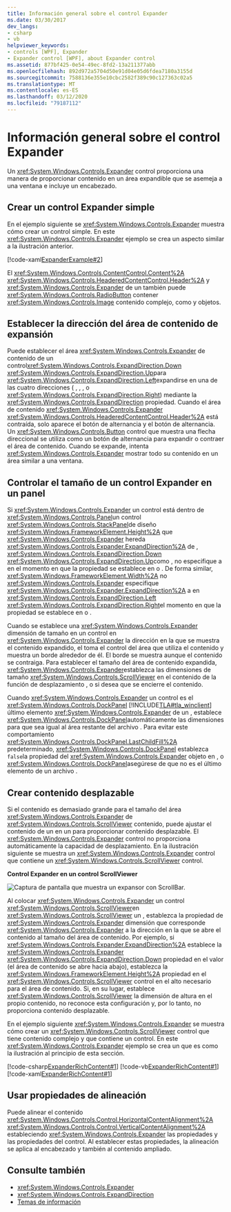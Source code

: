 ```yaml
---
title: Información general sobre el control Expander
ms.date: 03/30/2017
dev_langs:
- csharp
- vb
helpviewer_keywords:
- controls [WPF], Expander
- Expander control [WPF], about Expander control
ms.assetid: 877bf425-0e54-49ec-8fd2-13a211377abb
ms.openlocfilehash: 892d972a5704d50e91d04e05d6fdea7180a3155d
ms.sourcegitcommit: 7588136e355e10cbc2582f389c90c127363c02a5
ms.translationtype: MT
ms.contentlocale: es-ES
ms.lasthandoff: 03/12/2020
ms.locfileid: "79187112"
---
```

# <a name="expander-overview"></a>Información general sobre el control Expander
Un <xref:System.Windows.Controls.Expander> control proporciona una manera de proporcionar contenido en un área expandible que se asemeja a una ventana e incluye un encabezado.  

<a name="CreatinganExpanderinXAML"></a>
## <a name="creating-a-simple-expander"></a>Crear un control Expander simple  
 En el ejemplo siguiente se <xref:System.Windows.Controls.Expander> muestra cómo crear un control simple. En este <xref:System.Windows.Controls.Expander> ejemplo se crea un aspecto similar a la ilustración anterior.  
  
 [!code-xaml[ExpanderExample#2](~/samples/snippets/csharp/VS_Snippets_Wpf/ExpanderExample/CSharp/Page1.xaml#2)]  
  
 El <xref:System.Windows.Controls.ContentControl.Content%2A> <xref:System.Windows.Controls.HeaderedContentControl.Header%2A> y <xref:System.Windows.Controls.Expander> de un también puede <xref:System.Windows.Controls.RadioButton> contener <xref:System.Windows.Controls.Image> contenido complejo, como y objetos.  
  
<a name="SettingtheDirectionoftheExpandingWindow"></a>
## <a name="setting-the-direction-of-the-expanding-content-area"></a>Establecer la dirección del área de contenido de expansión  
 Puede establecer el área <xref:System.Windows.Controls.Expander> de contenido de un control<xref:System.Windows.Controls.ExpandDirection.Down> <xref:System.Windows.Controls.ExpandDirection.Up>para <xref:System.Windows.Controls.ExpandDirection.Left>expandirse en una de las cuatro direcciones ( , , , o <xref:System.Windows.Controls.ExpandDirection.Right>) mediante la <xref:System.Windows.Controls.ExpandDirection> propiedad. Cuando el área de contenido <xref:System.Windows.Controls.Expander> <xref:System.Windows.Controls.HeaderedContentControl.Header%2A> está contraída, solo aparece el botón de alternancia y el botón de alternancia. Un <xref:System.Windows.Controls.Button> control que muestra una flecha direccional se utiliza como un botón de alternancia para expandir o contraer el área de contenido. Cuando se expande, intenta <xref:System.Windows.Controls.Expander> mostrar todo su contenido en un área similar a una ventana.  
  
<a name="SettingSizeDimensionsonanExpanderinaPanel"></a>
## <a name="controlling-the-size-of-an-expander-in-a-panel"></a>Controlar el tamaño de un control Expander en un panel  
 Si <xref:System.Windows.Controls.Expander> un control está dentro de <xref:System.Windows.Controls.Panel>un control <xref:System.Windows.Controls.StackPanel>de diseño <xref:System.Windows.FrameworkElement.Height%2A> que <xref:System.Windows.Controls.Expander> hereda <xref:System.Windows.Controls.Expander.ExpandDirection%2A> de , <xref:System.Windows.Controls.ExpandDirection.Down> <xref:System.Windows.Controls.ExpandDirection.Up>como , no especifique a en el momento en que la propiedad se establece en o . De forma similar, <xref:System.Windows.FrameworkElement.Width%2A> no <xref:System.Windows.Controls.Expander> especifique <xref:System.Windows.Controls.Expander.ExpandDirection%2A> a en <xref:System.Windows.Controls.ExpandDirection.Left> <xref:System.Windows.Controls.ExpandDirection.Right>el momento en que la propiedad se establece en o .  
  
 Cuando se establece una <xref:System.Windows.Controls.Expander> dimensión de tamaño en un control en <xref:System.Windows.Controls.Expander> la dirección en la que se muestra el contenido expandido, el toma el control del área que utiliza el contenido y muestra un borde alrededor de él. El borde se muestra aunque el contenido se contraiga. Para establecer el tamaño del área de contenido expandida, <xref:System.Windows.Controls.Expander>establezca las dimensiones de tamaño <xref:System.Windows.Controls.ScrollViewer> en el contenido de la función de desplazamiento , o si desea que se encierre el contenido.  
  
 Cuando <xref:System.Windows.Controls.Expander> un control es el <xref:System.Windows.Controls.DockPanel> [!INCLUDE[TLA#tla_winclient](../../../../includes/tlasharptla-winclient-md.md)] último elemento <xref:System.Windows.Controls.Expander> de un , establece <xref:System.Windows.Controls.DockPanel>automáticamente las dimensiones para que sea igual al área restante del archivo . Para evitar este comportamiento <xref:System.Windows.Controls.DockPanel.LastChildFill%2A> predeterminado, <xref:System.Windows.Controls.DockPanel> establezca `false`la propiedad del <xref:System.Windows.Controls.Expander> objeto en , o <xref:System.Windows.Controls.DockPanel>asegúrese de que no es el último elemento de un archivo .  
  
<a name="CreatingScrollableContent"></a>
## <a name="creating-scrollable-content"></a>Crear contenido desplazable  
 Si el contenido es demasiado grande para el tamaño del área <xref:System.Windows.Controls.Expander> de <xref:System.Windows.Controls.ScrollViewer> contenido, puede ajustar el contenido de un en un para proporcionar contenido desplazable. El <xref:System.Windows.Controls.Expander> control no proporciona automáticamente la capacidad de desplazamiento. En la ilustración siguiente se muestra un <xref:System.Windows.Controls.Expander> control que contiene un <xref:System.Windows.Controls.ScrollViewer> control.  
  
 **Control Expander en un control ScrollViewer**  
  
 ![Captura de pantalla que muestra un expansor con ScrollBar.](./media/expander-overview/expander-scrollbar-control.jpg)  
  
 Al colocar <xref:System.Windows.Controls.Expander> un control <xref:System.Windows.Controls.ScrollViewer>en <xref:System.Windows.Controls.ScrollViewer> un , establezca la propiedad de <xref:System.Windows.Controls.Expander> dimensión que corresponde <xref:System.Windows.Controls.Expander> a la dirección en la que se abre el contenido al tamaño del área de contenido. Por ejemplo, si <xref:System.Windows.Controls.Expander.ExpandDirection%2A> establece la <xref:System.Windows.Controls.Expander> <xref:System.Windows.Controls.ExpandDirection.Down> propiedad en el valor (el área de contenido se abre hacia abajo), establezca la <xref:System.Windows.FrameworkElement.Height%2A> propiedad en el <xref:System.Windows.Controls.ScrollViewer> control en el alto necesario para el área de contenido. Si, en su lugar, establece <xref:System.Windows.Controls.ScrollViewer> la dimensión de altura en el propio contenido, no reconoce esta configuración y, por lo tanto, no proporciona contenido desplazable.  
  
 En el ejemplo siguiente <xref:System.Windows.Controls.Expander> se muestra cómo crear un <xref:System.Windows.Controls.ScrollViewer> control que tiene contenido complejo y que contiene un control. En este <xref:System.Windows.Controls.Expander> ejemplo se crea un que es como la ilustración al principio de esta sección.  
  
 [!code-csharp[ExpanderRichContent#1](~/samples/snippets/csharp/VS_Snippets_Wpf/ExpanderRichContent/CSharp/Window1.xaml.cs#1)]
 [!code-vb[ExpanderRichContent#1](~/samples/snippets/visualbasic/VS_Snippets_Wpf/ExpanderRichContent/VisualBasic/Window1.xaml.vb#1)]
 [!code-xaml[ExpanderRichContent#1](~/samples/snippets/csharp/VS_Snippets_Wpf/ExpanderRichContent/CSharp/Window1.xaml#1)]  
  
<a name="UsingtheAlignmentProperties"></a>
## <a name="using-the-alignment-properties"></a>Usar propiedades de alineación  
 Puede alinear el contenido <xref:System.Windows.Controls.Control.HorizontalContentAlignment%2A> <xref:System.Windows.Controls.Control.VerticalContentAlignment%2A> estableciendo <xref:System.Windows.Controls.Expander> las propiedades y las propiedades del control. Al establecer estas propiedades, la alineación se aplica al encabezado y también al contenido ampliado.  
  
## <a name="see-also"></a>Consulte también

- <xref:System.Windows.Controls.Expander>
- <xref:System.Windows.Controls.ExpandDirection>
- [Temas de información](expander-how-to-topics.md)
